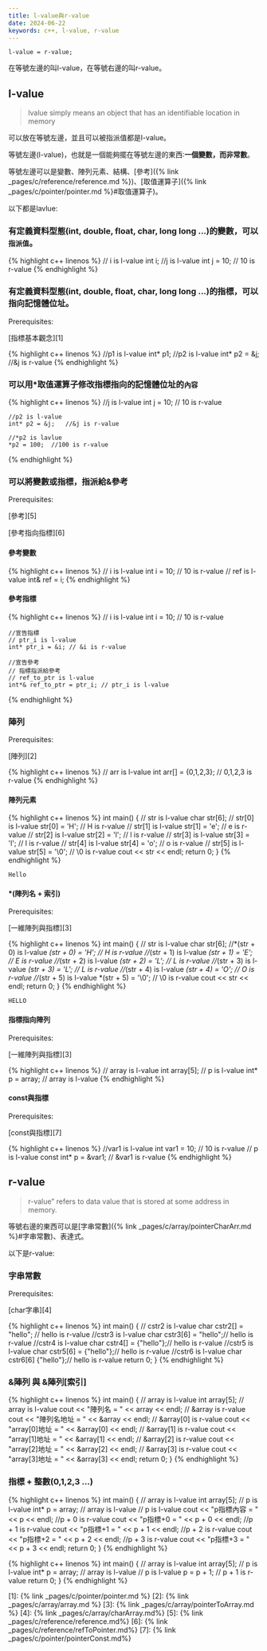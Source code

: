 ```yaml
---
title: l-value與r-value
date: 2024-06-22
keywords: c++, l-value, r-value
---
```


```
l-value = r-value;
```

在等號左邊的叫l-value，在等號右邊的叫r-value。

## l-value

> lvalue simply means an object that has an identifiable location in memory

可以放在等號左邊，並且可以被指派值都是l-value。

等號左邊(l-value)，也就是一個能夠擺在等號左邊的東西∶**一個變數，而非常數**。

等號左邊可以是變數、陣列元素、結構、[參考]({% link _pages/c/reference/reference.md %})、[取值運算子]({% link _pages/c/pointer/pointer.md %}#取值運算子)。

以下都是lavlue:

### 有定義資料型態(int, double, float, char, long long ...)的變數，可以`指派值`。

{% highlight c++ linenos %}
    // i is l-value
    int i;
    //j is l-value
    int j = 10; 	// 10 is r-value
{% endhighlight %}

### 有定義資料型態(int, double, float, char, long long ...)的指標，可以指向記憶體位址。

Prerequisites:

[指標基本觀念][1]

{% highlight c++ linenos %}
    //p1 is l-value
    int* p1;
    //p2 is l-value
    int* p2 = &j;	//&j is r-value
{% endhighlight %}

### 可以用\*取值運算子修改指標指向的記憶體位址的`內容`

{% highlight c++ linenos %}
    //j is l-value
    int j = 10; //  10 is r-value
    
    //p2 is l-value
    int* p2 = &j;   //&j is r-value
    
    //*p2 is lavlue
    *p2 = 100;  //100 is r-value
{% endhighlight %}

### 可以將變數或指標，指派給&參考

Prerequisites:

[參考][5]

[參考指向指標][6]

#### 參考變數

{% highlight c++ linenos %}
    // i is l-value
    int i = 10; // 10 is r-value
    // ref is l-value
    int& ref = i;
{% endhighlight %}

#### 參考指標

{% highlight c++ linenos %}
    // i is l-value
    int i = 10; // 10 is r-value
    
    //宣告指標
    // ptr_i is l-value
    int* ptr_i = &i; // &i is r-value

    //宣告參考
    // 指標指派給參考
    // ref_to_ptr is l-value
    int*& ref_to_ptr = ptr_i; // ptr_i is l-value
{% endhighlight %}

### 陣列

Prerequisites:

[陣列][2]

{% highlight c++ linenos %}
	// arr is l-value
    int arr[] = {0,1,2,3}; // 0,1,2,3 is r-value
{% endhighlight %}

#### 陣列元素

{% highlight c++ linenos %}
int main() {
    // str is l-value
    char str[6];
    // str[0] is l-value
    str[0] = 'H'; // H is r-value
    // str[1] is l-value
    str[1] = 'e'; // e is r-value
    // str[2] is l-value
    str[2] = 'l'; // l is r-value
    // str[3] is l-value
    str[3] = 'l'; // l is r-value
    // str[4] is l-value
    str[4] = 'o'; // o is r-value
    // str[5] is l-value
    str[5] = '\0'; // \0 is r-value
    cout << str << endl;
    return 0;
}
{% endhighlight %}

```
Hello
```

#### *(陣列名 + 索引)

Prerequisites:

[一維陣列與指標][3]

{% highlight c++ linenos %}
int main() {
    // str is l-value
    char str[6];
    //*(str + 0) is l-value
    *(str + 0) = 'H'; // H is r-value
    //*(str + 1) is l-value
    *(str + 1) = 'E'; // E is r-value
    //*(str + 2) is l-value
    *(str + 2) = 'L'; // L is r-value
    //*(str + 3) is l-value
    *(str + 3) = 'L'; // L is r-value
    //*(str + 4) is l-value
    *(str + 4) = 'O'; // O is r-value
    //*(str + 5) is l-value
    *(str + 5) = '\0'; // \0 is r-value
    cout << str << endl;
    return 0;
}
{% endhighlight %}
```
HELLO
```

#### 指標指向陣列

Prerequisites:

[一維陣列與指標][3]

{% highlight c++ linenos %}
    // array is l-value
    int array[5];
    // p is l-value
    int* p = array; // array is l-value
{% endhighlight %}


#### const與指標

Prerequisites:

[const與指標][7]

{% highlight c++ linenos %}
    //var1 is l-value
    int var1 = 10; // 10 is r-value
    // p is l-value
    const int* p = &var1; // &var1 is r-value
{% endhighlight %}

## r-value

> r-value” refers to data value that is stored at some address in memory. 

等號右邊的東西可以是[字串常數]({% link _pages/c/array/pointerCharArr.md %}#字串常數)、表達式。

以下是r-value:

### 字串常數

Prerequisites:

[char字串][4]

{% highlight c++ linenos %}
int main() {
    // cstr2 is l-value
    char cstr2[] = "hello"; // hello is r-value
    //cstr3 is l-value
    char cstr3[6] = "hello";// hello is r-value
    //cstr4 is l-value
    char cstr4[] = {"hello"};// hello is r-value
    //cstr5 is l-value
    char cstr5[6] = {"hello"};// hello is r-value
    //cstr6 is l-value
    char cstr6[6] {"hello"};// hello is r-value
    return 0;
}
{% endhighlight %}

### &陣列 與 &陣列[索引] 

{% highlight c++ linenos %}
int main() {
    // array is l-value
    int array[5];
    // array is l-value
    cout << "陣列名 = " << array << endl;
    // &array is r-value
    cout << "陣列名地址 = " << &array << endl;
    // &array[0] is r-value
    cout << "array[0]地址 = " << &array[0] << endl;
    // &array[1] is r-value
    cout << "array[1]地址 = " << &array[1] << endl;
    // &array[2] is r-value
    cout << "array[2]地址 = " << &array[2] << endl;
    // &array[3] is r-value
    cout << "array[3]地址 = " << &array[3] << endl;
    return 0;
}
{% endhighlight %}

### 指標 + 整數(0,1,2,3 ...)

{% highlight c++ linenos %}
int main() {
    // array is l-value
    int array[5];
    // p is l-value
    int* p = array; // array is l-value
    // p is l-value
    cout << "p指標內容 = " << p << endl;
    //p + 0 is r-value
    cout << "p指標+0 = " << p + 0 << endl;
    //p + 1 is r-value
    cout << "p指標+1 = " << p + 1 << endl;
    //p + 2 is r-value
    cout << "p指標+2 = " << p + 2 << endl;
    //p + 3 is r-value
    cout << "p指標+3 = " << p + 3 << endl;
    return 0;
}
{% endhighlight %}

{% highlight c++ linenos %}
int main() {
    // array is l-value
    int array[5];
    // p is l-value
    int* p = array; // array is l-value
    // p is l-value
    p = p + 1; // p + 1 is r-value
    return 0;
}
{% endhighlight %}




[1]: {% link _pages/c/pointer/pointer.md %}
[2]: {% link _pages/c/array/array.md %}
[3]: {% link _pages/c/array/pointerToArray.md %}
[4]: {% link _pages/c/array/charArray.md%}
[5]: {% link _pages/c/reference/reference.md%}
[6]: {% link _pages/c/reference/refToPointer.md%}
[7]: {% link _pages/c/pointer/pointerConst.md%}




